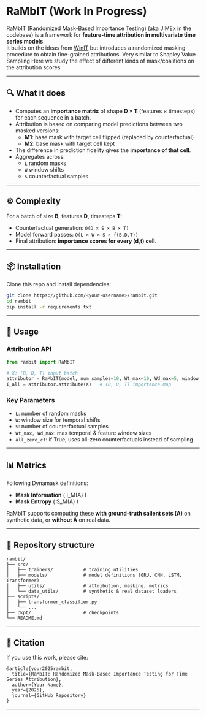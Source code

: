 # RaMbIT (Work In Progress)

RaMbIT (Randomized Mask-Based Importance Testing) (aka JIMEx in the codebase) is a framework for **feature-time attribution in multivariate time series models**.  
It builds on the ideas from [WinIT](https://github.com/layer6ai-labs/WinIT) but introduces a randomized masking procedure to obtain fine-grained attributions.
Very similar to Shapley Value Sampling
Here we study the effect of different kinds of mask/coalitions on the attribution scores.


---

## 🔍 What it does
- Computes an **importance matrix** of shape **D × T** (features × timesteps) for each sequence in a batch.
- Attribution is based on comparing model predictions between two masked versions:
  - **M1**: base mask with target cell flipped (replaced by counterfactual)
  - **M2**: base mask with target cell kept
- The difference in prediction fidelity gives the **importance of that cell**.
- Aggregates across:
  - `L` random masks
  - `W` window shifts
  - `S` counterfactual samples

---

## ⚙️ Complexity
For a batch of size **B**, features **D**, timesteps **T**:
- Counterfactual generation: `O(D × S × B × T)`
- Model forward passes: `O(L × W × S × f(B,D,T))`
- Final attribution: **importance scores for every (d,t) cell**.

---

## 📦 Installation
Clone this repo and install dependencies:

```bash
git clone https://github.com/<your-username>/rambit.git
cd rambit
pip install -r requirements.txt
```

---

## 🚀 Usage

### Attribution API

```python
from rambit import RaMbIT

# X: (B, D, T) input batch
attributor = RaMbIT(model, num_samples=10, Wt_max=10, Wd_max=5, window_size=5, L=20)
I_all = attributor.attribute(X)   # (B, D, T) importance map
```

### Key Parameters
- `L`: number of random masks
- `W`: window size for temporal shifts
- `S`: number of counterfactual samples
- `Wt_max, Wd_max`: max temporal & feature window sizes
- `all_zero_cf`: if True, uses all-zero counterfactuals instead of sampling

---

## 📊 Metrics
Following Dynamask definitions:
- **Mask Information** \( I_M(A) \)
- **Mask Entropy** \( S_M(A) \)

RaMbIT supports computing these **with ground-truth salient sets (A)** on synthetic data, or **without A** on real data.

---

## 📂 Repository structure
```
rambit/
├── src/
│   ├── trainers/           # training utilities
│   ├── models/             # model definitions (GRU, CNN, LSTM, Transformer)
│   ├── utils/              # attribution, masking, metrics
│   └── data_utils/         # synthetic & real dataset loaders
├── scripts/
│   ├── transformer_classifier.py
│   └── ...
├── ckpt/                   # checkpoints
└── README.md
```

---

## 📝 Citation
If you use this work, please cite:

```
@article{your2025rambit,
  title={RaMbIT: Randomized Mask-Based Importance Testing for Time Series Attribution},
  author={Your Name},
  year={2025},
  journal={GitHub Repository}
}
```

---
